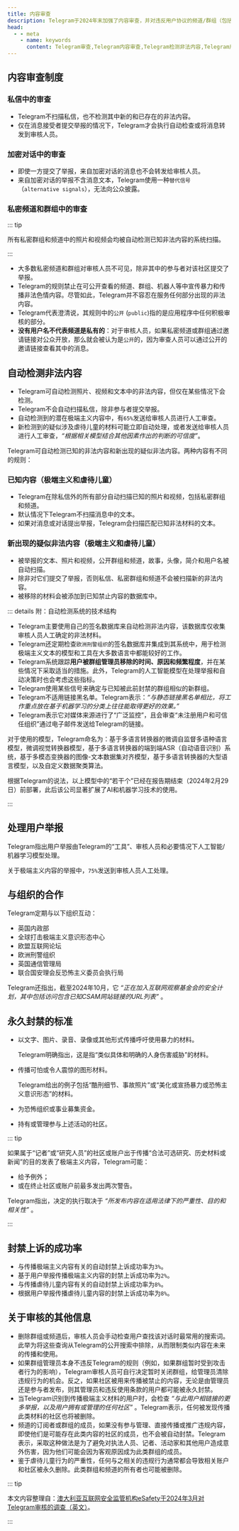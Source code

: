 ```yaml
---
title: 内容审查
description: Telegram于2024年末加强了内容审查，并对违反用户协议的频道/群组（包括色情、暴力、版权问题等）进行限制，严重的会直接删除。本文介绍了Telegram的内容审查制度，访问TGwiki - Telegram知识库，了解更多Telegram使用技巧。
head:
  - - meta
    - name: keywords
      content: Telegram审查,Telegram内容审查,Telegram检测非法内容,Telegram用户举报,Telegram封禁,TG审查,TG内容审查,TG检测非法内容,TG用户举报,TG封禁,电报审查,电报内容审查,电报检测非法内容,电报用户举报,电报封禁,TGwiki,Telegram知识库
---
```


## 内容审查制度

### 私信中的审查

- Telegram不扫描私信，也不检测其中新的和已存在的非法内容。
- 仅在消息接受者提交举报的情况下，Telegram才会执行自动检查或将消息转发到审核人员。

### 加密对话中的审查

- 即使一方提交了举报，来自加密对话的消息也不会转发给审核人员。
- 来自加密对话的举报不含消息文本，Telegram使用一种`替代信号`（`alternative signals`），无法向公众披露。

### 私密频道和群组中的审查

::: tip

所有私密群组和频道中的照片和视频会均被自动检测已知非法内容的系统扫描。

:::

- 大多数私密频道和群组对审核人员不可见，除非其中的参与者对该社区提交了举报。
- Telegram的规则禁止在可公开查看的频道、群组、机器人等中宣传暴力和传播非法色情内容。尽管如此，Telegram并不容忍在服务任何部分出现的非法内容。
- Telegram代表澄清说，其规则中的`公开` (`public`)指的是应用程序中任何积极审核的部分。
- **没有用户名不代表频道是私有的**：对于审核人员，如果私密频道或群组通过邀请链接对公众开放，那么就会被认为是`公开`的，因为审查人员可以通过公开的邀请链接查看其中的消息。


## 自动检测非法内容

- Telegram可自动检测照片、视频和文本中的非法内容，但仅在某些情况下会检测。
- Telegram不会自动扫描私信，除非参与者提交举报。
- 自动检测到的潜在极端主义内容中，有`65%`发送给审核人员进行人工审查。
- 新检测到的疑似涉及虐待儿童的材料可能立即自动处理，或者发送给审核人员进行人工审查，*“根据相关模型结合其他因素作出的判断的可信度”*。

Telegram可自动检测已知的非法内容和新出现的疑似非法内容。两种内容有不同的规则：

### 已知内容（极端主义和虐待儿童）

- Telegram在除私信外的所有部分自动扫描已知的照片和视频，包括私密群组和频道。
- 默认情况下Telegram不扫描消息中的文本。
- 如果对消息或对话提出举报，Telegram会扫描匹配已知非法材料的文本。

### 新出现的疑似非法内容（极端主义和虐待儿童）

- 被举报的文本、照片和视频，公开群组和频道，故事，头像，简介和用户名被自动扫描。
- 除非对它们提交了举报，否则私信、私密群组和频道不会被扫描新的非法内容。
- 被移除的材料会被添加到已知禁止内容的数据库中。

::: details 附：自动检测系统的技术结构

- Telegram主要使用自己的签名数据库来自动检测非法内容，该数据库仅收集审核人员人工确定的非法材料。
- Telegram还定期检查`欧洲刑警组织`的签名数据库并集成到其系统中，用于检测极端主义文本的模型和工具在大多数语言中都能较好的工作。
- Telegram系统跟踪**用户被群组管理员移除的时间、原因和频繁程度**，并在某些情况下采取适当的措施。此外，Telegram的人工智能模型在处理举报和自动决策时也会考虑这些指标。
- Telegram使用某些信号来确定与已知被此前封禁的群组相似的新群组。
- Telegram不适用链接黑名单。Telegram表示：*“与静态链接黑名单相比，将工作重点放在基于机器学习的分类上往往能取得更好的效果。”*
- Telegram表示它对媒体来源进行了“广泛监控”，且会审查“未注册用户和可信任组织”通过电子邮件发送给Telegram的链接。

对于使用的模型，Telegram命名为：基于多语言转换器的微调自监督多语种语言模型，微调视觉转换器模型，基于多语言转换器的端到端ASR（自动语音识别）系统，基于多模态变换器的图像-文本数据集对齐模型，基于多语言转换器的大型语言模型，以及自定义数据聚类算法。

根据Telegram的说法，以上模型中的“若干个”已经在报告期结束（2024年2月29日）前部署，此后该公司显著扩展了AI和机器学习技术的使用。

:::

## 处理用户举报

Telegram指出用户举报由Telegram的“工具”、审核人员和必要情况下人工智能/机器学习模型处理。

关于极端主义内容的举报中，`75%`发送到审核人员人工处理。

## 与组织的合作

Telegram定期与以下组织互动：

- 英国内政部
- 全球打击极端主义意识形态中心
- 欧盟互联网论坛
- 欧洲刑警组织
- 英国通信管理局
- 联合国安理会反恐怖主义委员会执行局

Telegram还指出，截至2024年10月，它 *“正在加入互联网观察基金会的安全计划，其中包括访问包含已知CSAM网站链接的URL列表”* 。

## 永久封禁的标准

- 以文字、图片、录音、录像或其他形式传播呼吁使用暴力的材料。

  Telegram明确指出，这是指“类似具体和明确的人身伤害威胁”的材料。

- 传播可怕或令人震惊的图形材料。

  Telegram给出的例子包括“酷刑细节、事故照片”或“美化或宣扬暴力或恐怖主义意识形态”的材料。

- 为恐怖组织或事业募集资金。

- 持有或管理参与上述活动的社区。

::: tip

如果属于“记者”或“研究人员”的社区或账户出于传播“合法可选研究、历史材料或新闻”的目的发表了极端主义内容，Telegram可能：
- 给予例外；
- 或在终止社区或账户前最多发出两次警告。

Telegram指出，决定的执行取决于 *“所发布内容在适用法律下的严重性、目的和相关性”* 。

:::

## 封禁上诉的成功率

- 与传播极端主义内容有关的自动封禁上诉成功率为`3%`。
- 基于用户举报传播极端主义内容的封禁上诉成功率为`2%`。
- 与传播虐待儿童内容有关的自动封禁上诉成功率为`8%`。
- 根据用户举报传播虐待儿童内容的封禁上诉成功率为`8%`。

## 关于审核的其他信息

- 删除群组或频道后，审核人员会手动检查用户查找该对话时最常用的搜索词。此举为将这些查询从Telegram的公开搜索中排除，从而限制类似内容在未来的传播和使用。
- 如果群组管理员本身不违反Telegram的规则（例如，如果群组暂时受到攻击者行为的影响），Telegram审核人员可自行决定暂时关闭群组，给管理员清除违规行为的机会。反之，如果社区被用来传播被禁止的内容，无论是由管理员还是参与者发布，则其管理员和违反使用条款的用户都可能被永久封禁。
- 当Telegram识别到传播极端主义材料的用户时，会检查 *“与此用户相链接的更多举报，以及用户拥有或管理的任何社区”* 。Telegram表示，任何被发现传播此类材料的社区也将被删除。
- 频道的订阅者或群组的成员，如果没有参与管理、直接传播或推广违规内容，即使他们是可能存在此类内容的社区的成员，也不会被自动封禁。Telegram表示，采取这种做法是为了避免对执法人员、记者、活动家和其他用户造成意外伤害，因为他们可能会因为客观原因成为此类群组的成员。
- 鉴于虐待儿童行为的严重性，任何与之相关的违规行为通常都会导致相关账户和社区被永久删除。此类群组和频道的所有者也可能被删除。

::: tip

本文内容整理自：[澳大利亚互联网安全监管机构eSafety于2024年3月对Telegram审核的调查（英文）](https://www.esafety.gov.au/sites/default/files/2025-03/BOSE-responses-to-mandatory-notices-tvec-March2025.pdf)。

:::
